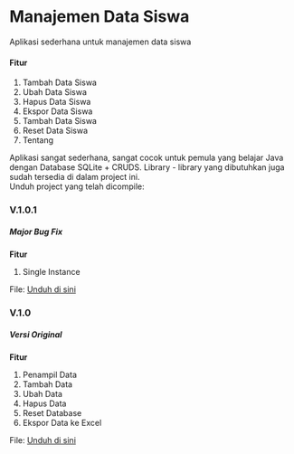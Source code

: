 # Manajemen Data Siswa
Aplikasi sederhana untuk manajemen data siswa

<h4>Fitur</h4>
<ol>
<li>Tambah Data Siswa</li>
<li>Ubah Data Siswa</li>
<li>Hapus Data Siswa</li>
<li>Ekspor Data Siswa</li>
<li>Tambah Data Siswa</li>
<li>Reset Data Siswa</li>
<li>Tentang</li>
</ol>

Aplikasi sangat sederhana, sangat cocok untuk pemula yang belajar Java dengan Database SQLite + CRUDS. Library - library yang dibutuhkan juga sudah tersedia di dalam project ini.
<br/>
Unduh project yang telah dicompile: 

<h3>V.1.0.1</h3>
<h5>Major Bug Fix</h5>
<strong>Fitur</strong>
<ol>
  <li>Single Instance</li>
</ol>
File: <a href="http://cdn.unydevelopernetwork.com/mil-system/manajemen_data_siswa/ManajemenDataSiswav101.zip">Unduh di sini</a>

<h3>V.1.0</h3>
<h5>Versi Original</h5>
<strong>Fitur</strong>
<ol>
  <li>Penampil Data</li>
  <li>Tambah Data</li>
  <li>Ubah Data</li>
  <li>Hapus Data</li>
  <li>Reset Database</li>
  <li>Ekspor Data ke Excel</li>
</ol>
File: <a href="http://cdn.unydevelopernetwork.com/mil-system/manajemen_data_siswa/Manajemen%20Data%20Siswa.zip">Unduh di sini</a>
